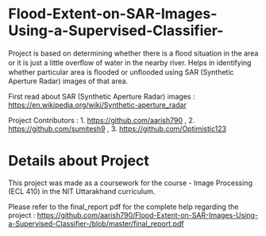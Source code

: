 # Flood-Extent-on-SAR-Images-Using-a-Supervised-Classifier-

Project is based on determining whether there is a ﬂood situation in the area or it is just a little overﬂow of water in the nearby river.
Helps in identifying whether particular area is ﬂooded or unﬂooded using SAR (Synthetic Aperture Radar) images of that area.

First read about SAR (Synthetic Aperture Radar) images : https://en.wikipedia.org/wiki/Synthetic-aperture_radar

Project Contributors : 1. https://github.com/aarish790 , 2. https://github.com/sumitesh9 , 3. https://github.com/Optimistic123

# Details about Project
This project was made as a coursework for the course - Image Processing (ECL 410) in the NIT Uttarakhand curriculum.

Please refer to the final_report pdf for the complete help regarding the project : 
https://github.com/aarish790/Flood-Extent-on-SAR-Images-Using-a-Supervised-Classifier-/blob/master/final_report.pdf
